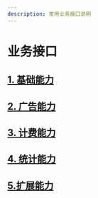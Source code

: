 ```yaml
---
description: 常用业务接口说明
---
```


# 业务接口

## [1. 基础能力](1.-ji-chu-neng-li.md)

## [2. 广告能力](2.-guang-gao-neng-li.md)

## [3. 计费能力](3.-ji-fei-neng-li.md)

## [4. 统计能力](4.-tong-ji-neng-li.md)

## [5.扩展能力](5.-kuo-zhan-neng-li.md)

